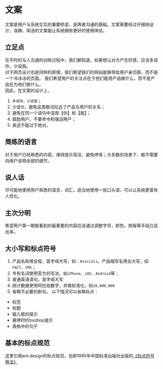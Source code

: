 # 文案
文案是用户与系统交互的重要桥梁，是两者沟通的基础。文案需要经过仔细地设计，准确、简洁的文案能让系统拥有更好的使用体验。

## 立足点
在平时的与人沟通的训练过程中，我们都知道，如果想让对方产生好感，应该多说你，少说我。   
对于网页设计也是同样的原理，我们希望我们的网站能够带给用户亲切感，而不是一个冷冰冰的页面。
我们希望用户的关注点在于他们能用产品做什么，而不是产品在为他们做什么。   
因此，在文案的设计上，
1. ```多说你，少说我```；
2. 少说```您```，避免这类敬词拉远了产品与用户的关系；
3. 避免在同一个语句中混用【你】和【我】；
4. 鼓励用户，不要命令和强迫用户；
5. 表述不能过于绝对。

## 简练的语言
对于用户已经熟悉的内容，保持提示简洁，避免啰嗦；大多数的场景下，都不需要向用户说明全部的细节。
## 说人话
尽可能地使用用户熟悉的语言，词汇，适当地使用一些口头语，可以让系统更富有人性化。

## 主次分明
希望用户第一眼能看到的最重要的内容应该通过调整字号，颜色，排版等手段凸显出来。

## 大小写和标点符号
1. 产品名称用全程，首字母大写，如：```Broccoli```。产品缩写名用全大写，如```FACT```、```CMS```；
2. 专有名词使用官方的写法，如```iPhone```、```iOS```、```Android```等；
3. 普通英语语句，首字母大写
4. 统计数据使用阿拉伯数字，并做标准化，如```10,000,000```
5. 省略不必要的断句。
以下情况可以省略标点：
* 标签
* 标题
* 输入框的提示
* 悬停时的tooltiop提示
* 表格中的句子

## 基本的标点规范
这里引用ant.design的标点规范，也即1995年中国标准出版社出版的[《标点符号用法》](http://www.gddx.gov.cn/jjxjyb/resource/cms/2016/05/2016051420583039892.pdf)
